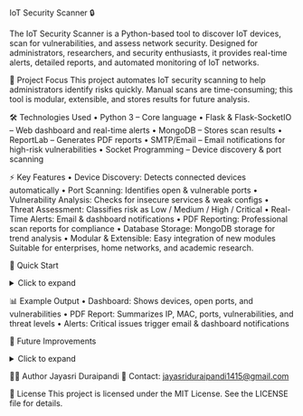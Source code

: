 IoT Security Scanner 🔒

The IoT Security Scanner is a Python-based tool to discover IoT devices, scan for vulnerabilities, and assess network security. Designed for administrators, researchers, and security enthusiasts, it provides real-time alerts, detailed reports, and automated monitoring of IoT networks.

📌 Project Focus
This project automates IoT security scanning to help administrators identify risks quickly. Manual scans are time-consuming; this tool is modular, extensible, and stores results for future analysis.

🛠 Technologies Used
•	Python 3 – Core language
•	Flask & Flask-SocketIO – Web dashboard and real-time alerts
•	MongoDB – Stores scan results
•	ReportLab – Generates PDF reports
•	SMTP/Email – Email notifications for high-risk vulnerabilities
•	Socket Programming – Device discovery & port scanning

⚡ Key Features
•	Device Discovery: Detects connected devices automatically
•	Port Scanning: Identifies open & vulnerable ports
•	Vulnerability Analysis: Checks for insecure services & weak configs
•	Threat Assessment: Classifies risk as Low / Medium / High / Critical
•	Real-Time Alerts: Email & dashboard notifications
•	PDF Reporting: Professional scan reports for compliance
•	Database Storage: MongoDB storage for trend analysis
•	Modular & Extensible: Easy integration of new modules
Suitable for enterprises, home networks, and academic research.

🚀 Quick Start
<details> <summary>Click to expand</summary> 
1️) Clone Repository
git clone https://github.com/<your-username>/iot-security-scanner.git
cd iot-security-scanner
2️) Install Dependencies
pip install -r requirements.txt
3️) Start MongoDB
Ensure MongoDB is running locally:
mongodb://localhost:27017/
4️) Run Application
python main.py
5️) Access Dashboard
Open in browser:
http://127.0.0.1:5000
6️) Reports
•	PDF reports saved in project folder
•	Scan results stored in MongoDB
</details> 

📊 Example Output
•	Dashboard: Shows devices, open ports, and vulnerabilities
•	PDF Report: Summarizes IP, MAC, ports, vulnerabilities, and threat levels
•	Alerts: Critical issues trigger email & dashboard notifications

🔮 Future Improvements
<details> <summary>Click to expand</summary> 
•	Integrate with CVE/NVD database for live vulnerability mapping
•	Improved UI with charts, graphs, and filtering
•	Docker support for easier deployment
•	Support for additional protocols: UPnP, mDNS, SNMP
•	Multi-user authentication for secure dashboard access
</details> 

👨‍💻 Author
Jayasri Duraipandi
📧 Contact: jayasriduraipandi1415@gmail.com

📄 License
This project is licensed under the MIT License. See the LICENSE file for details.
